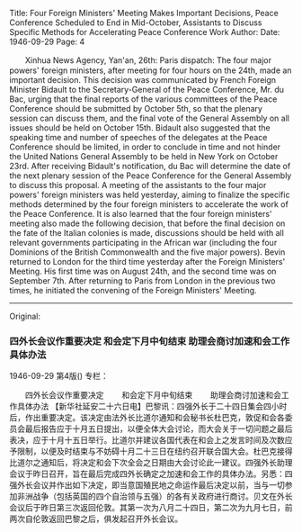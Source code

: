 Title: Four Foreign Ministers' Meeting Makes Important Decisions, Peace Conference Scheduled to End in Mid-October, Assistants to Discuss Specific Methods for Accelerating Peace Conference Work
Author:
Date: 1946-09-29
Page: 4

　　Xinhua News Agency, Yan'an, 26th: Paris dispatch: The four major powers' foreign ministers, after meeting for four hours on the 24th, made an important decision. This decision was communicated by French Foreign Minister Bidault to the Secretary-General of the Peace Conference, Mr. du Bac, urging that the final reports of the various committees of the Peace Conference should be submitted by October 5th, so that the plenary session can discuss them, and the final vote of the General Assembly on all issues should be held on October 15th. Bidault also suggested that the speaking time and number of speeches of the delegates at the Peace Conference should be limited, in order to conclude in time and not hinder the United Nations General Assembly to be held in New York on October 23rd. After receiving Bidault's notification, du Bac will determine the date of the next plenary session of the Peace Conference for the General Assembly to discuss this proposal. A meeting of the assistants to the four major powers' foreign ministers was held yesterday, aiming to finalize the specific methods determined by the four foreign ministers to accelerate the work of the Peace Conference. It is also learned that the four foreign ministers' meeting also made the following decision, that before the final decision on the fate of the Italian colonies is made, discussions should be held with all relevant governments participating in the African war (including the four Dominions of the British Commonwealth and the five major powers). Bevin returned to London for the third time yesterday after the Foreign Ministers' Meeting. His first time was on August 24th, and the second time was on September 7th. After returning to Paris from London in the previous two times, he initiated the convening of the Foreign Ministers' Meeting.



<hr /> 

Original: 


### 四外长会议作重要决定  和会定下月中旬结束  助理会商讨加速和会工作具体办法

1946-09-29
第4版()
专栏：

　　四外长会议作重要决定
　　和会定下月中旬结束
　　助理会商讨加速和会工作具体办法
    【新华社延安二十六日电】巴黎讯：四强外长于二十四日集会四小时后，作出重要决定。该决定由法外长比道尔通知和会秘书长杜巴克，敦促和会各委员会最后报告应于十月五日提出，以便全体大会讨论，而大会关于一切问题之最后表决，应于十月十五日举行。比道尔并建议各国代表在和会上之发言时间及次数应予限制，以便及时结束与不妨碍十月二十三日在纽约召开联合国大会。杜巴克接得比道尔之通知后，将决定和会下次全会之日期由大会讨论此一建议。四强外长助理会议于昨日召开，旨在最后完成四外长确定之加速和会工作的具体办法。另悉：四强外长会议并作出如下决定，即当意国殖民地之命运作最后决定以前，当与一切参加非洲战争（包括英国的四个自治领与五强）的各有关政府进行商讨。贝文在外长会议后于昨日第三次返回伦敦。其第一次为八月二十四日，第二次为九月七日，前两次自伦敦返回巴黎之后，俱发起召开外长会议。

